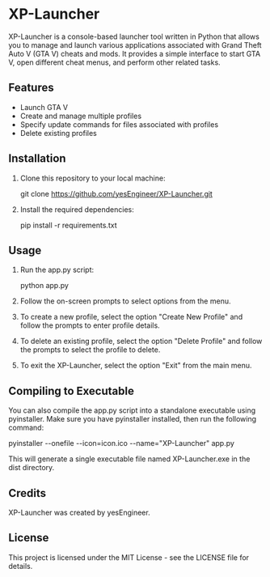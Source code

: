 # XP-Launcher

XP-Launcher is a console-based launcher tool written in Python that allows you to manage and launch various applications associated with Grand Theft Auto V (GTA V) cheats and mods. It provides a simple interface to start GTA V, open different cheat menus, and perform other related tasks.

## Features

- Launch GTA V
- Create and manage multiple profiles
- Specify update commands for files associated with profiles
- Delete existing profiles

## Installation

1. Clone this repository to your local machine:

   git clone https://github.com/yesEngineer/XP-Launcher.git

2. Install the required dependencies:

   pip install -r requirements.txt

## Usage

1. Run the app.py script:

   python app.py

2. Follow the on-screen prompts to select options from the menu.

3. To create a new profile, select the option "Create New Profile" and follow the prompts to enter profile details.

4. To delete an existing profile, select the option "Delete Profile" and follow the prompts to select the profile to delete.

5. To exit the XP-Launcher, select the option "Exit" from the main menu.

## Compiling to Executable

You can also compile the app.py script into a standalone executable using pyinstaller. Make sure you have pyinstaller installed, then run the following command:

   pyinstaller --onefile --icon=icon.ico --name="XP-Launcher" app.py

This will generate a single executable file named XP-Launcher.exe in the dist directory.

## Credits

XP-Launcher was created by yesEngineer.

## License

This project is licensed under the MIT License - see the LICENSE file for details.
